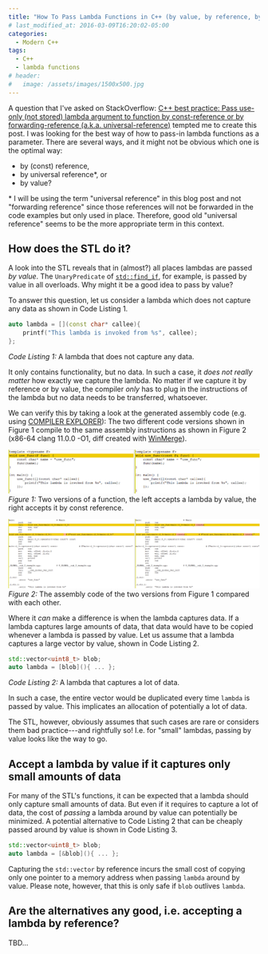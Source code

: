 ```yaml
---
title: "How To Pass Lambda Functions in C++ (by value, by reference, by universal reference)"
# last_modified_at: 2016-03-09T16:20:02-05:00
categories:
  - Modern C++
tags:
  - C++
  - lambda functions
# header:
#   image: /assets/images/1500x500.jpg
---
```


A question that I've asked on StackOverflow: [C++ best practice: Pass use-only (not stored) lambda argument to function by const-reference or by 
forwarding-reference (a.k.a. universal-reference)](https://stackoverflow.com/questions/65562986) tempted me to create this post. I was 
looking for the best way of how to pass-in lambda functions as a parameter. There are several ways, and it might not be obvious which one is the optimal way:
- by (const) reference,
- by universal reference*, or
- by value?

\* I will be using the term "universal reference" in this blog post and not "forwarding reference" since those references will not be forwarded in 
the code examples but only used in place. Therefore, good old "universal reference" seems to be the more appropriate term in this context.

## How does the STL do it?

A look into the STL reveals that in (almost?) all places lambdas are passed *by value*. The `UnaryPredicate` of 
[`std::find_if`](https://en.cppreference.com/w/cpp/algorithm/find), for example, is passed by value in all overloads. 
Why might it be a good idea to pass by value? 

To answer this question, let us consider a lambda which does not capture any data as shown in Code Listing 1.

```cpp
auto lambda = [](const char* callee){ 
    printf("This lambda is invoked from %s", callee); 
};
```
_Code Listing 1:_ A lambda that does not capture any data.

It only contains functionality, but no data. In such a case, it _does not really matter_ how exactly we capture the lambda. No matter if we capture
it by reference or by value, the compiler _only_ has to plug in the instructions of the lambda but no data needs to be transferred, whatsoever.

We can verify this by taking a look at the generated assembly code (e.g. using [COMPILER EXPLORER](https://godbolt.org/)):
The two different code versions shown in Figure 1 compile to the same assembly instructions as shown in Figure 2 (x86-64 clang 11.0.0 -O1, diff created with [WinMerge](https://winmerge.org/)).

[![Two versions of a function accepting lambda by value or const reference](/assets/images/lambda_byval_vs_byconstref.png)](/assets/images/lambda_byval_vs_byconstref.png)
_Figure 1:_ Two versions of a function, the left accepts a lambda by value, the right accepts it by const reference.

[![Assembly code of the two different functions from Figure 1](/assets/images/use_func_byval_vs_byconstref.png)](/assets/images/use_func_byval_vs_byconstref.png)
_Figure 2:_ The assembly code of the two versions from Figure 1 compared with each other.

Where it _can_ make a difference is when the lambda captures data. If a lambda captures large amounts of data, that data would have to be copied whenever a lambda is passed by value. Let us assume that a lambda captures a large vector by value, shown in Code Listing 2.

```cpp
std::vector<uint8_t> blob;
auto lambda = [blob](){ ... };
```
_Code Listing 2:_ A lambda that captures a lot of data.

In such a case, the entire vector would be duplicated every time `lambda` is passed by value. This implicates an allocation of potentially a lot of data.

The STL, however, obviously assumes that such cases are rare or considers them bad practice---and rightfully so!
I.e. for "small" lambdas, passing by value looks like the way to go. 

## Accept a lambda by value if it captures only small amounts of data

For many of the STL's functions, it can be expected that a lambda should only capture small amounts of data. But even if it requires to capture a lot of data, the cost of _passing_ a lambda around by value can potentially be minimized. A potential alternative to Code Listing 2 that can be cheaply passed around by value is shown in Code Listing 3.

```cpp
std::vector<uint8_t> blob;
auto lambda = [&blob](){ ... };
```

Capturing the `std::vector` by reference incurs the small cost of copying only one pointer to a memory address when passing `lambda` around by value. Please note, however, that this is only safe if `blob` outlives `lambda`.

## Are the alternatives any good, i.e. accepting a lambda by reference?

TBD...
